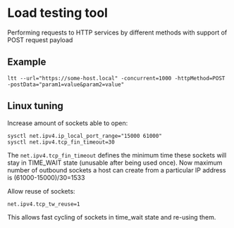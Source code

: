 # Load testing tool

Performing requests to HTTP services by different methods with support of POST request payload

## Example

```shell
ltt --url="https://some-host.local" -concurrent=1000 -httpMethod=POST -postData="param1=value&param2=value"
```

## Linux tuning

Increase amount of sockets able to open:

```
sysctl net.ipv4.ip_local_port_range="15000 61000"
sysctl net.ipv4.tcp_fin_timeout=30
```

The `net.ipv4.tcp_fin_timeout` defines the minimum time these sockets will stay in TIME_WAIT state (unusable after being used once).
Now maximum number of outbound sockets a host can create from a particular IP address is (61000-15000)/30=1533

Allow reuse of sockets:

```shell
net.ipv4.tcp_tw_reuse=1
```

This allows fast cycling of sockets in time_wait state and re-using them.